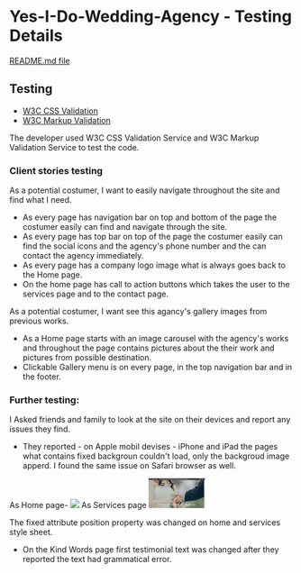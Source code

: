 # Yes-I-Do-Wedding-Agency - Testing Details

[README.md file](https://github.com/szilG/Yes-I-Do-Wedding-Agency/blob/main/README.md)

## Testing 
* [W3C CSS Validation](https://jigsaw.w3.org/css-validator/)
* [W3C Markup Validation](https://validator.w3.org/)

The developer used W3C CSS Validation Service and W3C Markup Validation Service to test the code.

### Client stories testing

As a potential costumer, I want to easily navigate throughout the site and find what I need.

   * As every page has navigation bar on top and bottom of the page the costumer easily can find and navigate through the site.
   * As every page has top bar on top of the page the costumer easily can find the social icons and the agency's phone number and the can contact the agency immediately. 
   * As every page has a company logo image what is always goes back to the Home page.
   * On the home page has call to action buttons which takes the user to the services page and to the contact page.

As a potential costumer, I want see this agancy's gallery images from previous works.

   * As a Home page starts with an image carousel with the agency's works and throughout the page contains pictures about the their work and pictures from possible destination.
   * Clickable Gallery menu is on every page, in the top navigation bar and in the footer. 













### Further testing:
I Asked friends and family to look at the site on their devices and report any issues they find. 
* They reported - on Apple mobil devises - iPhone and iPad the pages what contains fixed backgroun couldn't load, only the backgroud image apperd. I found the same issue on Safari browser as well.

As Home page-
<img src="assets/img/TESTING.md-img/test-home.png" width="100">
As Services page
<img src="assets/img/TESTING.md-img/test-services.png" width="100">

The fixed attribute position property was changed on home and services style sheet.

* On the Kind Words page first testimonial text was changed after they reported the text had grammatical error.  

